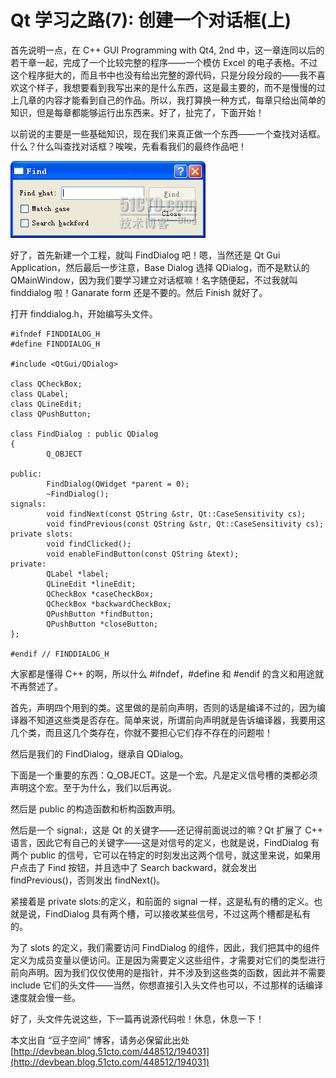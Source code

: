 # Qt 学习之路(7): 创建一个对话框(上)

首先说明一点，在 C++ GUI Programming with Qt4, 2nd 中，这一章连同以后的若干章一起，完成了一个比较完整的程序——一个模仿 Excel 的电子表格。不过这个程序挺大的，而且书中也没有给出完整的源代码，只是分段分段的——我不喜欢这个样子，我想要看到我写出来的是什么东西，这是最主要的，而不是慢慢的过上几章的内容才能看到自己的作品。所以，我打算换一种方式，每章只给出简单的知识，但是每章都能够运行出东西来。好了，扯完了，下面开始！
 
以前说的主要是一些基础知识，现在我们来真正做一个东西——一个查找对话框。什么？什么叫查找对话框？唉唉，先看看我们的最终作品吧！

![](images/13.png)

好了，首先新建一个工程，就叫 FindDialog 吧！嗯，当然还是 Qt Gui Application，然后最后一步注意，Base Dialog 选择 QDialog，而不是默认的 QMainWindow，因为我们要学习建立对话框嘛！名字随便起，不过我就叫 finddialog 啦！Ganarate form 还是不要的。然后 Finish 就好了。
 
打开 finddialog.h，开始编写头文件。

```
#ifndef FINDDIALOG_H 
#define FINDDIALOG_H 
 
#include <QtGui/QDialog> 
 
class QCheckBox; 
class QLabel; 
class QLineEdit; 
class QPushButton; 
 
class FindDialog : public QDialog 
{ 
        Q_OBJECT 
 
public: 
        FindDialog(QWidget *parent = 0); 
        ~FindDialog(); 
signals: 
        void findNext(const QString &str, Qt::CaseSensitivity cs); 
        void findPrevious(const QString &str, Qt::CaseSensitivity cs); 
private slots: 
        void findClicked(); 
        void enableFindButton(const QString &text); 
private: 
        QLabel *label; 
        QLineEdit *lineEdit; 
        QCheckBox *caseCheckBox; 
        QCheckBox *backwardCheckBox; 
        QPushButton *findButton; 
        QPushButton *closeButton; 
}; 
 
#endif // FINDDIALOG_H
```

大家都是懂得 C++ 的啊，所以什么 #ifndef，#define 和 #endif 的含义和用途就不再赘述了。
 
首先，声明四个用到的类。这里做的是前向声明，否则的话是编译不过的，因为编译器不知道这些类是否存在。简单来说，所谓前向声明就是告诉编译器，我要用这几个类，而且这几个类存在，你就不要担心它们存不存在的问题啦！
 
然后是我们的 FindDialog，继承自 QDialog。
 
下面是一个重要的东西：Q_OBJECT。这是一个宏。凡是定义信号槽的类都必须声明这个宏。至于为什么，我们以后再说。
 
然后是 public 的构造函数和析构函数声明。
 
然后是一个 signal:，这是 Qt 的关键字——还记得前面说过的嘛？Qt 扩展了 C++ 语言，因此它有自己的关键字——这是对信号的定义，也就是说，FindDialog 有两个 public 的信号，它可以在特定的时刻发出这两个信号，就这里来说，如果用户点击了 Find 按钮，并且选中了 Search backward，就会发出 findPrevious()，否则发出 findNext()。
 
紧接着是 private slots:的定义，和前面的 signal 一样，这是私有的槽的定义。也就是说，FindDialog 具有两个槽，可以接收某些信号，不过这两个槽都是私有的。
 
为了 slots 的定义，我们需要访问 FindDialog 的组件，因此，我们把其中的组件定义为成员变量以便访问。正是因为需要定义这些组件，才需要对它们的类型进行前向声明。因为我们仅仅使用的是指针，并不涉及到这些类的函数，因此并不需要 include 它们的头文件——当然，你想直接引入头文件也可以，不过那样的话编译速度就会慢一些。
 
好了，头文件先说这些，下一篇再说源代码啦！休息，休息一下！

本文出自 “豆子空间” 博客，请务必保留此出处 [http://devbean.blog.51cto.com/448512/194031](http://devbean.blog.51cto.com/448512/194031)